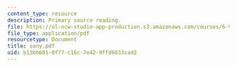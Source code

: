 ```yaml
---
content_type: resource
description: Primary source reading.
file: https://ol-ocw-studio-app-production.s3.amazonaws.com/courses/6-912-introduction-to-copyright-law-january-iap-2006/b13bb6810f77c16c7e429ffd6633cad2_sony.pdf
file_type: application/pdf
resourcetype: Document
title: sony.pdf
uid: b13bb681-0f77-c16c-7e42-9ffd6633cad2
---
```

